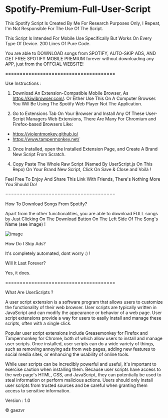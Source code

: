 # Spotify-Premium-Full-User-Script

This Spotify Script Is Created By Me For Research Purposes Only, I Repeat, I'm Not Responsible For The Use Of The Script. 

This Script Is Intended For Mobile Use Specifically But Works On Every Type Of Device. 200 Lines Of Pure Code.

You are able to DOWNLOAD songs from SPOTIFY, AUTO-SKIP ADS, AND GET FREE SPOTIFY MOBILE PREMIUM forever without downloading any APP, just from the OFFCIAL WEBSITE!

======================================

Use Instructions : 

1. Download An Extension-Compatible Mobile Browser, As https://kiwibrowser.com/. Or Either Use This On A Computer Browser. You Will Be Using The Spotify Web Player Not The Application.

2. Go to Extensions Tab On Your Browser and Install Any Of These User-Script Managers Web Extensions, There Are Many For Chromium and Firefox-based Browsers Like:
- https://violentmonkey.github.io/
- https://www.tampermonkey.net/

3. Once Installed, open the Installed Extension Page, and Create A Brand New Script From Scratch.

4. Copy Paste The Whole Raw Script (Named By UserScript.js On This Repo) On Your Brand New Script, Click On Save & Close and Voilà !

Feel Free To Enjoy And Share This Link With Friends, There's Nothing More You Should Do!

======================================

How To Download Songs From Spotify?

Apart from the other functionalities, you are able to download FULL songs by Just Clicking On The Download Button On The Left Side Of The Song's Name (see image) !

![image](https://user-images.githubusercontent.com/119749941/234030551-9a0fc7cd-912f-4ce5-812c-f671871a413a.png)

How Do I Skip Ads?

It's completely automated, dont worry :) !

Will It Last Forever?

Yes, it does.

======================================

What Are UserScripts ?

A user script extension is a software program that allows users to customize the functionality of their web browser. User scripts are typically written in JavaScript and can modify the appearance or behavior of a web page. User script extensions provide a way for users to easily install and manage these scripts, often with a single click.

Popular user script extensions include Greasemonkey for Firefox and Tampermonkey for Chrome, both of which allow users to install and manage user scripts. Once installed, user scripts can do a wide variety of things, such as removing annoying ads from web pages, adding new features to social media sites, or enhancing the usability of online tools.

While user scripts can be incredibly powerful and useful, it's important to exercise caution when installing them. Because user scripts have access to the web page's HTML, CSS, and JavaScript, they can potentially be used to steal information or perform malicious actions. Users should only install user scripts from trusted sources and be careful when granting them access to sensitive information.

Version : 1.0

 © gaezvr

